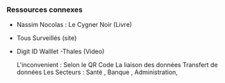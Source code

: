 ### Ressources connexes 
- Nassim  Nocolas  :  Le Cygner Noir (Livre)
- Tous Surveillés (site)
- Digit ID Walllet -Thales (Video)

  L'inconvenient :
  Selon le QR Code
  La liaison des données
  Transfert de données
  Les Secteurs  :
  Santé , Banque  , Administration, 

  
  
